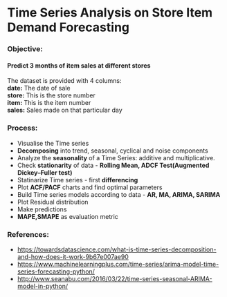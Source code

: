 # Time Series Analysis on Store Item Demand Forecasting

### **Objective:** 
#### Predict 3 months of item sales at different stores
                                               

The dataset is provided with 4 columns:       
**date:** The date of sale    
**store:** This is the store number     
**item:** This is the item number       
**sales:** Sales made on that particular day  

### Process:
- Visualise the Time series
- **Decomposing** into trend, seasonal, cyclical and noise components
- Analyze the **seasonality** of a Time Series: additive and multiplicative.
- Check **stationarity** of data - **Rolling Mean, ADCF Test(Augmented Dickey–Fuller test)**
- Statinarize Time series - first **differencing**
- Plot **ACF/PACF** charts and find optimal parameters
- Build Time series models according to data - **AR, MA, ARIMA, SARIMA**
- Plot Residual distribution
- Make predictions
- **MAPE,SMAPE** as evaluation metric

### References:
- https://towardsdatascience.com/what-is-time-series-decomposition-and-how-does-it-work-9b67e007ae90
- https://www.machinelearningplus.com/time-series/arima-model-time-series-forecasting-python/
- http://www.seanabu.com/2016/03/22/time-series-seasonal-ARIMA-model-in-python/


